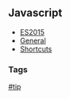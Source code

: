 ## Javascript

- [ES2015](es2015/es2015.md)
- [General](general/general.md)
- [Shortcuts](shortcuts/shortcuts.md)

### Tags
[#tip](../tips.md)  